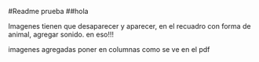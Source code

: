 #Readme prueba
##hola

Imagenes tienen que desaparecer y aparecer, en el recuadro con forma de animal, 
agregar sonido. en eso!!!

imagenes agregadas
poner en columnas como se ve en el pdf 
